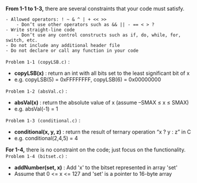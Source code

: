 **From 1-1 to 1-3,** there are several constraints that your code must satisfy.  
```
- Allowed operators: ! ~ & ^ | + << >>
	- Don’t use other operators such as && || - == < > ?
- Write straight-line code
	- Don’t use any control constructs such as if, do, while, for, switch, etc.
- Do not include any additional header file
- Do not declare or call any function in your code
```  

`Problem 1-1 (copyLSB.c)` :
- **copyLSB(x)** : return an int with all bits set to the least significant bit of x
- e.g. copyLSB(5) = 0xFFFFFFFF, copyLSB(6) = 0x00000000  

`Problem 1-2 (absVal.c)` :
- **absVal(x)** : return the absolute value of x (assume –SMAX ≤ x ≤ SMAX)
- e.g. absVal(-1) = 1  

`Problem 1-3 (conditional.c)` :
- **conditional(x, y, z)** : return the result of ternary operation “x ? y : z” in C
- e.g. conditional(2,4,5) = 4  

**For 1-4,** there is no constraint on the code; just focus on the functionality.
`Problem 1-4 (bitset.c)` :
- **addNumber(set, x)** : Add 'x' to the bitset represented in array 'set'
- Assume that 0 <= x <= 127 and 'set' is a pointer to 16-byte array